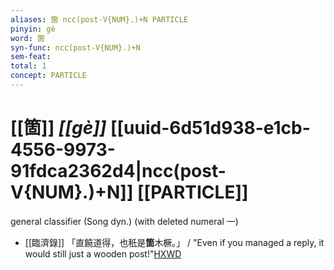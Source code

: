 ```yaml
---
aliases: 箇 ncc(post-V{NUM}.)+N PARTICLE
pinyin: gè
word: 箇
syn-func: ncc(post-V{NUM}.)+N
sem-feat: 
total: 1
concept: PARTICLE 
---
```

# [[箇]] *[[gè]]*  [[uuid-6d51d938-e1cb-4556-9973-91fdca2362d4|ncc(post-V{NUM}.)+N]] [[PARTICLE]]
general classifier (Song dyn.) (with deleted numeral 一)
 - [[臨濟錄]] 「直饒道得，也秖是**箇**木橛。」 / "Even if you managed a reply, it would still just a wooden post!"[HXWD](https://hxwd.org/textview.html?location=KR6q0053_T_001-0503c.15)